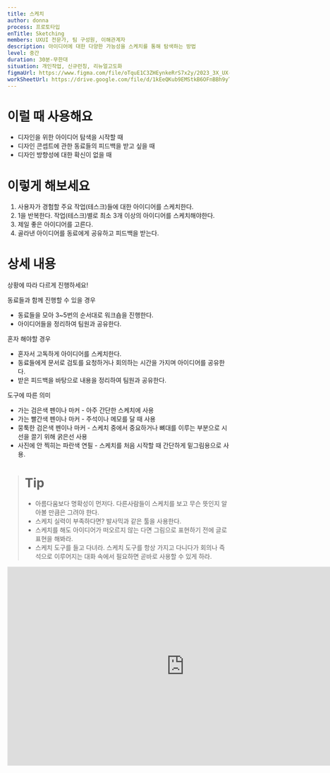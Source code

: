 ```yaml
---
title: 스케치
author: donna
process: 프로토타입
enTitle: Sketching
members: UXUI 전문가, 팀 구성원, 이해관계자
description: 아이디어에 대한 다양한 가능성을 스케치를 통해 탐색하는 방법
level: 중간
duration: 30분-무한대
situation: 개인작업, 신규런칭, 리뉴얼고도화
figmaUrl: https://www.figma.com/file/oTquE1C3ZHEynkeRrS7x2y/2023_3X_UX-Card_WorkSheet_Ver.3?type=design&node-id=104-4929&mode=design&t=uMLYbDeXRC8639ZD-4
workSheetUrl: https://drive.google.com/file/d/1kEeQKub9EMStkB6OFnBBh9yTlD3uvfxT/view?usp=sharing
---
```


<!-- 프로세스별 보기: 공감, 설계, 프로토타입, 테스트 -->
<!--UXUI 전문가, 팀 구성원, 사용자, 이해관계자, 누구나 -->
<!--level: 쉬움, 중간, 어려움-->
<!--개인작업, 신규런칭, 리뉴얼고도화-->

# 이럴 때 사용해요
- 디자인을 위한 아이디어 탐색을 시작할 때
- 디자인 콘셉트에 관한 동료들의 피드백을 받고 싶을 때
- 디자인 방향성에 대한 확신이 없을 때

# 이렇게 해보세요
1. 사용자가 경험할 주요 작업(테스크)들에 대한 아이디어를 스케치한다.
2. 1을 반복한다. 작업(테스크)별로 최소 3개 이상의 아이디어를 스케치해야한다.
3. 제일 좋은 아이디어를 고른다.
4. 골라낸 아이디어를 동료에게 공유하고 피드백을 받는다.

# 상세 내용
상황에 따라 다르게 진행하세요!

동료들과 함께 진행할 수 있을 경우
- 동료들을 모아 3~5번의 순서대로 워크숍을 진행한다.
- 아이디어들을 정리하여 팀원과 공유한다.

혼자 해야할 경우
- 혼자서 고독하게 아이디어를 스케치한다.
- 동료들에게 문서로 검토를 요청하거나 회의하는 시간을 가지며 아이디어를 공유한다.
- 받은 피드백을 바탕으로 내용을 정리하여 팀원과 공유한다.

도구에 따른 의미
- 가는 검은색 펜이나 마커 - 아주 간단한 스케치에 사용
- 가는 빨간색 펜이나 마커 - 주석이나 메모를 달 때 사용
- 뭉툭한 검은색 펜이나 마커 - 스케치 중에서 중요하거나 뼈대를 이루는 부분으로 시선을 끌기 위해 굵은선 사용
- 사진에 안 찍히는 파란색 연필 - 스케치를 처음 시작할 때 간단하게 밑그림용으로 사용.

> # Tip
> - 아름다움보다 명확성이 먼저다. 다른사람들이 스케치를 보고 무슨 뜻인지 알아볼 만큼은 그려야 한다.
> - 스케치 실력이 부족하다면? 발사믹과 같은 툴을 사용한다.
> - 스케치를 해도 아이디어가 떠오르지 않는 다면 그림으로 표현하기 전에 글로 표현을 해봐라.
> - 스케치 도구를 들고 다녀라. 스케치 도구를 항상 가지고 다니다가 회의나 즉석으로 이루어지는 대화 속에서 필요하면 곧바로 사용할 수 있게 하라.

<iframe style="border: 1px solid rgba(0, 0, 0, 0.1);" width="800" height="450" src="https://www.figma.com/embed?embed_host=share&url=https%3A%2F%2Fwww.figma.com%2Ffile%2FoTquE1C3ZHEynkeRrS7x2y%2F2023_3X_UX-Card_WorkSheet_Ver.3%3Ftype%3Ddesign%26node-id%3D104%253A4931%26mode%3Ddesign%26t%3DtGbsZ1SuS9WkfKu2-1" allowfullscreen></iframe>
